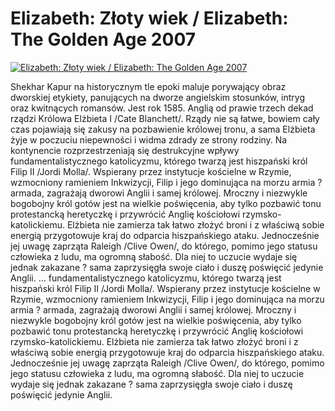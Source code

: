 Elizabeth: Złoty wiek / Elizabeth: The Golden Age 2007 
=============
[![Elizabeth: Złoty wiek / Elizabeth: The Golden Age 2007 ](http://vidos.pl/images/player.gif)](http://vidos.pl/elizabeth-zloty-wiek-elizabeth-the-golden-age-2007)

 Shekhar Kapur na historycznym tle epoki maluje porywający obraz dworskiej etykiety, panujących na dworze angielskim stosunków, intryg oraz kwitnących romansów. Jest rok 1585. Anglią od prawie trzech dekad rządzi Królowa Elżbieta I /Cate Blanchett/. Rządy nie są łatwe, bowiem cały czas pojawiają się zakusy na pozbawienie królowej tronu, a sama Elżbieta żyje w poczuciu niepewności i widma zdrady ze strony rodziny. Na kontynencie rozprzestrzeniają się destrukcyjne wpływy fundamentalistycznego katolicyzmu, którego twarzą jest hiszpański król Filip II /Jordi Molla/. Wspierany przez instytucje kościelne w Rzymie, wzmocniony ramieniem Inkwizycji, Filip i jego dominująca na morzu armia ? armada, zagrażają dworowi Anglii i samej królowej. Mroczny i niezwykle bogobojny król gotów jest na wielkie poświęcenia, aby tylko pozbawić tonu protestancką heretyczkę i przywrócić Anglię kościołowi rzymsko-katolickiemu. Elżbieta nie zamierza tak łatwo złożyć broni i z właściwą sobie energią przygotowuje kraj do odparcia hiszpańskiego ataku. Jednocześnie jej uwagę zaprząta Raleigh /Clive Owen/, do którego, pomimo jego statusu człowieka z ludu, ma ogromną słabość. Dla niej to uczucie wydaje się jednak zakazane ? sama zaprzysięgła swoje ciało i duszę poświęcić jedynie Anglii.  ... fundamentalistycznego katolicyzmu, którego twarzą jest hiszpański król Filip II /Jordi Molla/. Wspierany przez instytucje kościelne w Rzymie, wzmocniony ramieniem Inkwizycji, Filip i jego dominująca na morzu armia ? armada, zagrażają dworowi Anglii i samej królowej. Mroczny i niezwykle bogobojny król gotów jest na wielkie poświęcenia, aby tylko pozbawić tonu protestancką heretyczkę i przywrócić Anglię kościołowi rzymsko-katolickiemu. Elżbieta nie zamierza tak łatwo złożyć broni i z właściwą sobie energią przygotowuje kraj do odparcia hiszpańskiego ataku. Jednocześnie jej uwagę zaprząta Raleigh /Clive Owen/, do którego, pomimo jego statusu człowieka z ludu, ma ogromną słabość. Dla niej to uczucie wydaje się jednak zakazane ? sama zaprzysięgła swoje ciało i duszę poświęcić jedynie Anglii.
